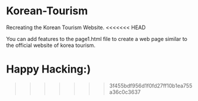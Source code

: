 # Korean-Tourism
Recreating the Korean Tourism Website.
<<<<<<< HEAD

You can add features to the page1.html file to create a web page similar to the official website of korea tourism.

Happy Hacking:)
=======
>>>>>>> 3f455bdf956d1f0fd27ff10b1ea755a36c0c3637
